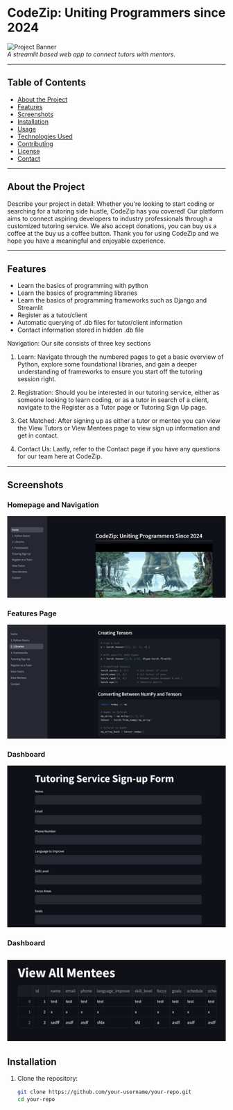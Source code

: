 <!-- Note: In order to view the .db files please install an extension. Thank you. -->
# CodeZip: Uniting Programmers since 2024

![Project Banner](https://images-wixmp-ed30a86b8c4ca887773594c2.wixmp.com/f/9f011253-b648-4791-aaa7-4b6363cf85df/dg9gev0-4fe90016-2c65-4d85-b567-243997ac9fa2.jpg/v1/fill/w_1280,h_931,q_75,strp/pixelart___cyberpunk_4_by_codecraftsman_dg9gev0-fullview.jpg?token=eyJ0eXAiOiJKV1QiLCJhbGciOiJIUzI1NiJ9.eyJzdWIiOiJ1cm46YXBwOjdlMGQxODg5ODIyNjQzNzNhNWYwZDQxNWVhMGQyNmUwIiwiaXNzIjoidXJuOmFwcDo3ZTBkMTg4OTgyMjY0MzczYTVmMGQ0MTVlYTBkMjZlMCIsIm9iaiI6W1t7ImhlaWdodCI6Ijw9OTMxIiwicGF0aCI6IlwvZlwvOWYwMTEyNTMtYjY0OC00NzkxLWFhYTctNGI2MzYzY2Y4NWRmXC9kZzlnZXYwLTRmZTkwMDE2LTJjNjUtNGQ4NS1iNTY3LTI0Mzk5N2FjOWZhMi5qcGciLCJ3aWR0aCI6Ijw9MTI4MCJ9XV0sImF1ZCI6WyJ1cm46c2VydmljZTppbWFnZS5vcGVyYXRpb25zIl19.AsECBElfohlXVfgadUlmViuBKo75p04NuDCI6hT-41Q)  
*A streamlit based web app to connect tutors with mentors.*

---

## Table of Contents

- [About the Project](#about-the-project)
- [Features](#features)
- [Screenshots](#screenshots)
- [Installation](#installation)
- [Usage](#usage)
- [Technologies Used](#technologies-used)
- [Contributing](#contributing)
- [License](#license)
- [Contact](#contact)

---

## About the Project

Describe your project in detail:
Whether you're looking to start coding or searching for a tutoring side hustle, CodeZip has you covered! Our platform aims to connect aspiring developers to industry professionals through a customized tutoring service. We also accept donations, you can buy us a coffee at the buy us a coffee button. Thank you for using CodeZip and we hope you have a meaningful and enjoyable experience.

---

## Features

- Learn the basics of programming with python
- Learn the basics of programming libraries
- Learn the basics of programming frameworks such as Django and Streamlit
- Register as a tutor/client
- Automatic querying of .db files for tutor/client information
- Contact information stored in hidden .db file

Navigation:
Our site consists of three key sections

1. Learn: Navigate through the numbered pages to get a basic overview of Python, explore some foundational libraries, and gain a deeper understanding of frameworks to ensure you start off the tutoring session right.

2. Registration: Should you be interested in our tutoring service, either as someone looking to learn coding, or as a tutor in search of a client, navigate to the Register as a Tutor page or Tutoring Sign Up page.

3. Get Matched: After signing up as either a tutor or mentee you can view the View Tutors or View Mentees page to view sign up information and get in contact.

4. Contact Us: Lastly, refer to the Contact page if you have any questions for our team here at CodeZip.

---

## Screenshots

### Homepage and Navigation
![Screenshot 1](/assets/Site1.png)

### Features Page
![Screenshot 2](/assets/Site2.png)

### Dashboard
![Screenshot 3](/assets/Site3.png)

### Dashboard
![Screenshot 4](/assets/Site4.png)
---

## Installation

1. Clone the repository:
   ```bash
   git clone https://github.com/your-username/your-repo.git
   cd your-repo
